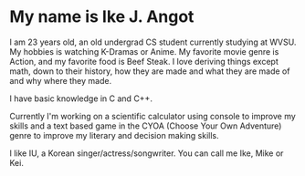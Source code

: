 # My name is Ike J. Angot

I am 23 years old, an old undergrad CS student currently studying at WVSU. My hobbies is watching K-Dramas or Anime. My favorite movie genre is Action, and my favorite food is Beef Steak. I love deriving things except math, down to their history, how they are made and what they are made of and why where they made.

I have basic knowledge in C and C++.

Currently I'm working on a scientific calculator using console to improve my skills and a text based game in the CYOA (Choose Your Own Adventure) genre to improve my literary and decision making skills.

I like IU, a Korean singer/actress/songwriter. You can call me Ike, Mike or Kei. 
